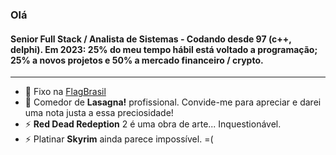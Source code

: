 ### Olá

<h4 align="left">Senior Full Stack / Analista de Sistemas - Codando desde 97 (c++, delphi). 
Em 2023: 25% do meu tempo hábil está voltado a programação; 25% a novos projetos e 50% a mercado financeiro / crypto.</h4>
 <hr>

- 🔭 Fixo na [FlagBrasil](https://flagbrasil.com.br)
- 💬 Comedor de **Lasagna!** profissional. Convide-me para apreciar e darei uma nota justa a essa preciosidade!
- ⚡ **Red Dead Redeption** 2 é uma obra de arte... Inquestionável. 
- ⚡ Platinar **Skyrim** ainda parece impossível. =(

<!-- 

E para você que veio até aqui: 

Estou selecionando alunos para aulas práticas e operação no mercado financeiro brasileiro.
 - Gratuito.
 - Entre 19 e 22hs.
 - Somente presencial.
 - Necessário notebook.
 - 3x na semana, 1 mês. 

-->
